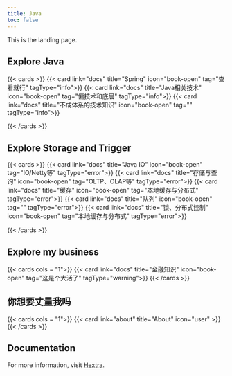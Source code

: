```yaml
---
title: Java
toc: false
---
```


This is the landing page.

## Explore Java

{{< cards >}}
  {{< card link="docs" title="Spring" icon="book-open" tag="查看就行" tagType="info">}}
  {{< card link="docs" title="Java相关技术" icon="book-open" tag="偏技术和底层" tagType="info">}}
  {{< card link="docs" title="不成体系的技术知识" icon="book-open" tag="" tagType="info">}}

{{< /cards >}}

## Explore Storage and Trigger

{{< cards >}}
  {{< card link="docs" title="Java IO" icon="book-open" tag="IO/Netty等" tagType="error">}}
  {{< card link="docs" title="存储与查询" icon="book-open" tag="OLTP、OLAP等" tagType="error">}}
  {{< card link="docs" title="缓存" icon="book-open" tag="本地缓存与分布式" tagType="error">}}
  {{< card link="docs" title="队列" icon="book-open" tag="" tagType="error">}}
  {{< card link="docs" title="锁、分布式控制" icon="book-open" tag="本地缓存与分布式" tagType="error">}}

{{< /cards >}}

## Explore my business


{{< cards cols = "1">}}
  {{< card link="docs" title="金融知识" icon="book-open" tag="这是个大活了" tagType="warning">}}
{{< /cards >}}

## 你想要丈量我吗

{{< cards cols = "1">}}
  {{< card link="about" title="About" icon="user" >}}
{{< /cards >}}

## Documentation

For more information, visit [Hextra](https://imfing.github.io/hextra).
